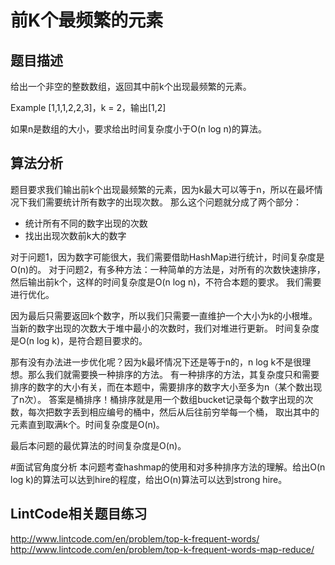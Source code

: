 # 前K个最频繁的元素

## 题目描述
给出一个非空的整数数组，返回其中前k个出现最频繁的元素。

Example
[1,1,1,2,2,3]，k = 2，输出[1,2]

如果n是数组的大小，要求给出时间复杂度小于O(n log n)的算法。


## 算法分析

题目要求我们输出前k个出现最频繁的元素，因为k最大可以等于n，所以在最坏情况下我们需要统计所有数字的出现次数。
那么这个问题就分成了两个部分：
- 统计所有不同的数字出现的次数
- 找出出现次数前k大的数字

对于问题1，因为数字可能很大，我们需要借助HashMap进行统计，时间复杂度是O(n)的。
对于问题2，有多种方法：一种简单的方法是，对所有的次数快速排序，然后输出前k个，这样的时间复杂度是O(n log n)，不符合本题的要求。
我们需要进行优化。

因为最后只需要返回k个数字，所以我们只需要一直维护一个大小为k的小根堆。当新的数字出现的次数大于堆中最小的次数时，我们对堆进行更新。
时间复杂度是O(n log k)，是符合题目要求的。

那有没有办法进一步优化呢？因为k最坏情况下还是等于n的，n log k不是很理想。那么我们就需要换一种排序的方法。
有一种排序的方法，其复杂度只和需要排序的数字的大小有关，而在本题中，需要排序的数字大小至多为n（某个数出现了n次）。
答案是桶排序！桶排序就是用一个数组bucket记录每个数字出现的次数，每次把数字丢到相应编号的桶中，然后从后往前穷举每一个桶，
取出其中的元素直到取满k个。时间复杂度是O(n)。

最后本问题的最优算法的时间复杂度是O(n)。




#面试官角度分析
本问题考查hashmap的使用和对多种排序方法的理解。给出O(n log k)的算法可以达到hire的程度，给出O(n)算法可以达到strong hire。




## LintCode相关题目练习
http://www.lintcode.com/en/problem/top-k-frequent-words/
http://www.lintcode.com/en/problem/top-k-frequent-words-map-reduce/